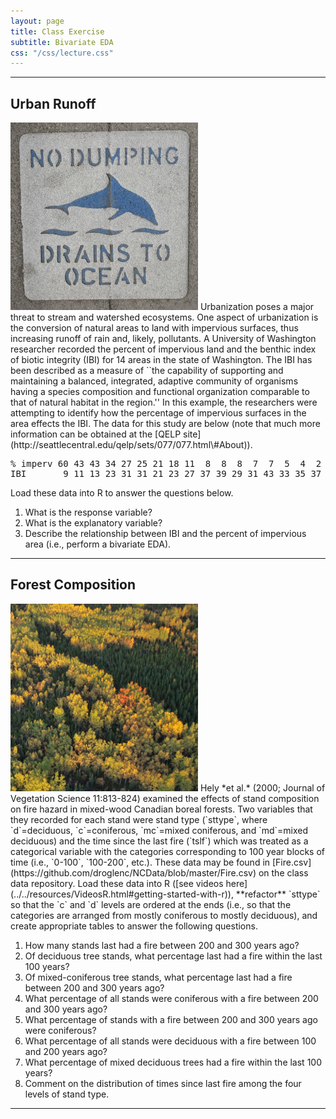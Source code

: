 ```yaml
---
layout: page
title: Class Exercise
subtitle: Bivariate EDA
css: "/css/lecture.css"
---
```


----

## Urban Runoff
<img src="imgs/no-dumping-drains-to-ocean.jpg" alt="No Dumping" class="img-right">
Urbanization poses a major threat to stream and watershed ecosystems.  One aspect of urbanization is the conversion of natural areas to land with impervious surfaces, thus increasing runoff of rain and, likely, pollutants.  A University of Washington researcher recorded the percent of impervious land and the benthic index of biotic integrity (IBI) for 14 areas in the state of Washington.  The IBI has been described as a measure of ``the capability of supporting and maintaining a balanced, integrated, adaptive community of organisms having a species composition and functional organization comparable to that of natural habitat in the region.''  In this example, the researchers were attempting to identify how the percentage of impervious surfaces in the area effects the IBI.  The data for this study are below (note that much more information can be obtained at the [QELP site](http://seattlecentral.edu/qelp/sets/077/077.html\#About)).

<pre>
% imperv 60 43 43 34 27 25 21 18 11  8  8  8  7  7  5  4  2
IBI       9 11 13 23 31 31 21 23 27 37 39 29 31 43 33 35 37
</pre>

Load these data into R to answer the questions below.

1. What is the response variable?
1. What is the explanatory variable?
1. Describe the relationship between IBI and the percent of impervious area (i.e., perform a bivariate EDA).

----

## Forest Composition
<img src="imgs/forestcomp.jpg" alt="Forest Composition" class="img-right">
Hely *et al.* (2000; Journal of Vegetation Science 11:813-824) examined the effects of stand composition on fire hazard in mixed-wood Canadian boreal forests.  Two variables that they recorded for each stand were stand type (`sttype`, where `d`=deciduous, `c`=coniferous, `mc`=mixed coniferous, and `md`=mixed deciduous) and the time since the last fire (`tslf`) which was treated as a categorical variable with the categories corresponding to 100 year blocks of time (i.e., `0-100`, `100-200`, etc.).  These data may be found in [Fire.csv](https://github.com/droglenc/NCData/blob/master/Fire.csv) on the class data repository.  Load these data into R ([see videos here](../../resources/VideosR.html#getting-started-with-r)), **refactor** `sttype` so that the `c` and `d` levels are ordered at the ends (i.e., so that the categories are arranged from mostly coniferous to mostly deciduous), and create appropriate tables to answer the following questions.

1. How many stands last had a fire between 200 and 300 years ago?
1. Of deciduous tree stands, what percentage last had a fire within the last 100 years?
1. Of mixed-coniferous tree stands, what percentage last had a fire between 200 and 300 years ago?
1. What percentage of all stands were coniferous with a fire between 200 and 300 years ago?
1. What percentage of stands with a fire between 200 and 300 years ago were coniferous?
1. What percentage of all stands were deciduous with a fire between 100 and 200 years ago?
1. What percentage of mixed deciduous trees had a fire within the last 100 years?
1. Comment on the distribution of times since last fire among the four levels of stand type.

----
